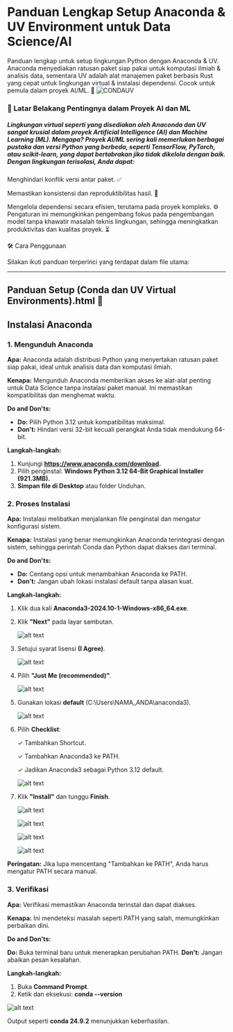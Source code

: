 # Panduan Lengkap Setup Anaconda & UV Environment untuk Data Science/AI
Panduan lengkap untuk setup lingkungan Python dengan Anaconda &amp; UV. Anaconda menyediakan ratusan paket siap pakai untuk komputasi ilmiah &amp; analisis data, sementara UV adalah alat manajemen paket berbasis Rust yang cepat untuk lingkungan virtual &amp; instalasi dependensi. Cocok untuk pemula dalam proyek AI/ML. 🚀
![CONDAUV](https://github.com/arry-hutomo/ETL_MONTHDATE_TUTORIAL/blob/main/CONDA%20UV%20ENVIRONMENTs.png)

### 🌱 Latar Belakang Pentingnya dalam Proyek AI dan ML

##### Lingkungan virtual seperti yang disediakan oleh Anaconda dan UV sangat krusial dalam proyek Artificial Intelligence (AI) dan Machine Learning (ML). Mengapa? Proyek AI/ML sering kali memerlukan berbagai pustaka dan versi Python yang berbeda, seperti TensorFlow, PyTorch, atau scikit-learn, yang dapat bertabrakan jika tidak dikelola dengan baik. Dengan lingkungan terisolasi, Anda dapat:





Menghindari konflik versi antar paket. ✅



Memastikan konsistensi dan reproduktibilitas hasil. 🔄



Mengelola dependensi secara efisien, terutama pada proyek kompleks. ⚙️
Pengaturan ini memungkinkan pengembang fokus pada pengembangan model tanpa khawatir masalah teknis lingkungan, sehingga meningkatkan produktivitas dan kualitas proyek. ⏳

🛠️ Cara Penggunaan

Silakan ikuti panduan terperinci yang terdapat dalam file utama:


---

## Panduan Setup (Conda dan UV Virtual Environments).html 📑

## **Instalasi Anaconda**

### **1. Mengunduh Anaconda**

**Apa:** Anaconda adalah distribusi Python yang menyertakan ratusan paket siap pakai, ideal untuk analisis data dan komputasi ilmiah.

**Kenapa:** Mengunduh Anaconda memberikan akses ke alat-alat penting untuk Data Science tanpa instalasi paket manual. Ini memastikan kompatibilitas dan menghemat waktu.

**Do and Don'ts:**

- **Do:** Pilih Python 3.12 untuk kompatibilitas maksimal.
- **Don't:** Hindari versi 32-bit kecuali perangkat Anda tidak mendukung 64-bit.
  
**Langkah-langkah:**

1. Kunjungi **https://www.anaconda.com/download.**
2. Pilih penginstal: **Windows Python 3.12 64-Bit Graphical Installer (921.3MB).**
3. **Simpan file di Desktop** atau folder Unduhan.

### **2. Proses Instalasi**

**Apa:** Instalasi melibatkan menjalankan file penginstal dan mengatur konfigurasi sistem.

**Kenapa:** Instalasi yang benar memungkinkan Anaconda terintegrasi dengan sistem, sehingga perintah Conda dan Python dapat diakses dari terminal.

**Do and Don'ts:**

- **Do:** Centang opsi untuk menambahkan Anaconda ke PATH.
- **Don't:** Jangan ubah lokasi instalasi default tanpa alasan kuat.

**Langkah-langkah:**

1. Klik dua kali **Anaconda3-2024.10-1-Windows-x86_64.exe**.



2. Klik **"Next"** pada layar sambutan.
   
   ![alt text](image/conda1.png)
   
3. Setujui syarat lisensi **(I Agree)**.

   ![alt text](image/conda2.png)
   
4. Pilih **"Just Me (recommended)"**.

   ![alt text](image/conda3.png)
   
5. Gunakan lokasi **default** (C:\Users\NAMA_ANDA\anaconda3).

   ![alt text](image/conda4.png)
   
6. Pilih **Checklist**:

   ✓ Tambahkan Shortcut.
 
   ✓ Tambahkan Anaconda3 ke PATH.
  
   ✓ Jadikan Anaconda3 sebagai Python 3.12 default.
  
   ![alt text](image/conda5.png)
  
9. Klik **"Install"** dan tunggu **Finish**.

   ![alt text](image/conda6.png)

   ![alt text](image/conda7.png)

   ![alt text](image/conda8.png)

   ![alt text](image/conda9.png)
   
**Peringatan:** Jika lupa mencentang "Tambahkan ke PATH", Anda harus mengatur PATH secara manual.

### 3. Verifikasi

**Apa:** Verifikasi memastikan Anaconda terinstal dan dapat diakses.

**Kenapa:** Ini mendeteksi masalah seperti PATH yang salah, memungkinkan perbaikan dini.

**Do and Don'ts:**

**Do:** Buka terminal baru untuk menerapkan perubahan PATH.
**Don't:** Jangan abaikan pesan kesalahan.

**Langkah-langkah:**

1. Buka **Command Prompt**.
2. Ketik dan eksekusi:
   **conda --version**

![alt text](image/conda10.png)

Output seperti **conda 24.9.2** menunjukkan keberhasilan.





